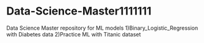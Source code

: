 # Data-Science-Master1111111
Data Science Master repository for ML models
1)Binary_Logistic_Regression with Diabetes data
2)Practice ML with Titanic dataset

